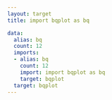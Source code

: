 ```yaml
---
layout: target
title: import bqplot as bq

data:
  alias: bq
  count: 12
  imports:
  - alias: bq
    count: 12
    import: import bqplot as bq
    target: bqplot
  target: bqplot
---
```

